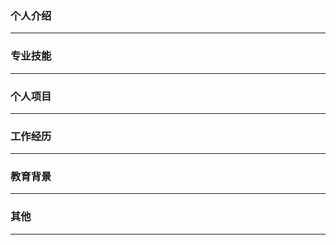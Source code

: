 

### 个人介绍

---





### 专业技能

---



### 个人项目

---



### 工作经历

---



### 教育背景

---



### 其他

---

